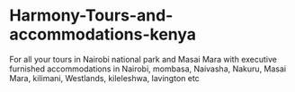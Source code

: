 # Harmony-Tours-and-accommodations-kenya
For all your tours in Nairobi national park and Masai Mara with executive furnished accommodations in Nairobi, mombasa, Naivasha, Nakuru, Masai Mara, kilimani, Westlands, kileleshwa, lavington etc
